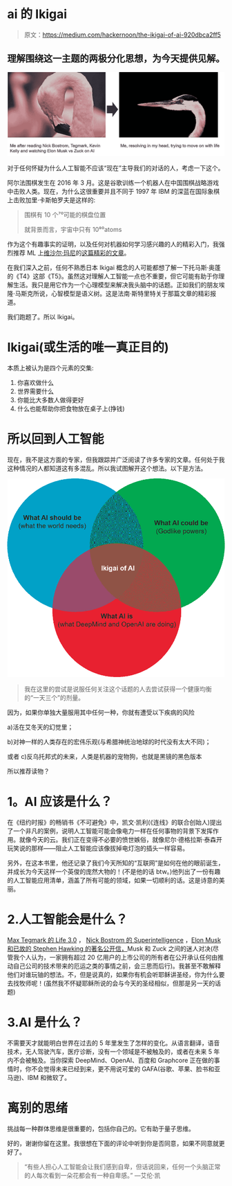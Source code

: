 # ai 的 Ikigai

> 原文：<https://medium.com/hackernoon/the-ikigai-of-ai-920dbca2ff5>

## 理解围绕这一主题的两极分化思想，为今天提供见解。

![](img/2f1d7b19d651a73be65cd4d16d7fdd10.png)

对于任何怀疑为什么人工智能不应该“现在”主导我们的对话的人，考虑一下这个。

阿尔法围棋发生在 2016 年 3 月。这是谷歌训练一个机器人在中国围棋战略游戏中击败人类。现在，为什么这很重要并且不同于 1997 年 IBM 的深蓝在国际象棋上击败加里·卡斯帕罗夫是这样的:

> 围棋有 10 个⁷⁰可能的棋盘位置
> 
> 就背景而言，宇宙中只有 10⁸⁰atoms

作为这个有趣事实的证明，以及任何对机器如何学习感兴趣的人的精彩入门，我强烈推荐 ML 上[维沙尔·玛尼](https://medium.com/u/19a4c39d50a8?source=post_page-----920dbca2ff5--------------------------------)的[这篇精彩的文章](/machine-learning-for-humans/why-machine-learning-matters-6164faf1df12)。

在我们深入之前，任何不熟悉日本 Ikigai 概念的人可能都想了解一下托马斯·奥蓬的《T4》这部《T5》。虽然这对理解人工智能一点也不重要，但它可能有助于你理解生活。我只是用它作为一个心理模型来解决我头脑中的话题。正如我们的朋友埃隆·马斯克所说，心智模型是语义树。这是法南·斯特里特关于那篇文章的精彩报道。

我们跑题了。所以 Ikigai。

# Ikigai(或生活的唯一真正目的)

本质上被认为是四个元素的交集:

1.  你喜欢做什么
2.  世界需要什么
3.  你能比大多数人做得更好
4.  什么也能帮助你把食物放在桌子上(挣钱)

# 所以回到人工智能

现在，我不是这方面的专家，但我跟踪并广泛阅读了许多专家的文章。任何处于我这种情况的人都知道这有多混乱。所以我试图解开这个想法。以下是方法。

![](img/27d1c9ec8c945b2236fca140b51fa0bf.png)

> 我在这里的尝试是说服任何关注这个话题的人去尝试获得一个健康均衡的“一天三个”的剂量。

因为，如果你单独大量服用其中任何一种，你就有遭受以下疾病的风险

a)活在艾冬天的幻觉里；

b)对神一样的人类存在的宏伟乐观(与希腊神统治地球的时代没有太大不同)；

或者 c)反乌托邦式的未来，人类是机器的宠物狗，也就是黑镜的黑色版本

所以推荐读物？

# **1。AI 应该是什么？**

在《纽约时报》的畅销书《不可避免》中，凯文·凯利(《连线》的联合创始人)提出了一个非凡的案例，说明人工智能可能会像电力一样在任何事物的背景下发挥作用。就像今天的云。我们正在变得不必要的愤世嫉俗，就像尼尔·德格拉斯·泰森开玩笑说的那样——阻止人工智能应该像拔掉电灯泡的插头一样容易。

另外，在这本书里，他还记录了我们今天所知的“互联网”是如何在他的眼前诞生，并成长为今天这样一个英俊的庞然大物的！(不是他的话 btw。)他列出了一份有趣的人工智能应用清单，涵盖了所有可能的领域，如果一切顺利的话。这是诗意的美丽。

# 2.**人工智能会是什么？**

[Max Tegmark 的 Life 3.0](https://www.amazon.co.uk/Life-3-0-Being-Artificial-Intelligence/dp/024123719X) ， [Nick Bostrom 的 Superintelligence](https://www.amazon.co.uk/Superintelligence-Dangers-Strategies-Nick-Bostrom/dp/0199678111) ，[Elon Musk 和已故的 Stephen Hawking 的著名公开信，](https://en.wikipedia.org/wiki/Open_Letter_on_Artificial_Intelligence)Musk 和 Zuck 之间的迷人对决(尽管我个人认为，一家拥有超过 20 亿用户的上市公司的所有者在公开承认任何由推动自己公司的技术带来的厄运之类的事情之前，会三思而后行)。我甚至不敢解释他们对谁玩铀的想法。不，但是说真的，如果你有机会听耶稣讲圣经，你为什么要去找牧师呢！(虽然我不怀疑耶稣所说的会与今天的圣经相似，但那是另一天的话题)

# 3.**AI 是什么？**

不需要天才就能明白世界在过去的 5 年里发生了怎样的变化。从语言翻译，语音技术，无人驾驶汽车，医疗诊断，没有一个领域是不被触及的，或者在未来 5 年内不会被触及。当你探索 DeepMind、OpenAI、百度和 Graphcore 正在做的事情时，你不会觉得未来已经到来，更不用说可爱的 GAFA(谷歌、苹果、脸书和亚马逊)、IBM 和微软了。

# 离别的思绪

挑战每一种群体思维是很重要的，包括你自己的。它有助于量子思维。

好的，谢谢你留在这里。我很想在下面的评论中听到你是否同意，如果不同意就更好了。

> “有些人担心人工智能会让我们感到自卑，但话说回来，任何一个头脑正常的人每次看到一朵花都会有一种自卑感。” —艾伦·凯